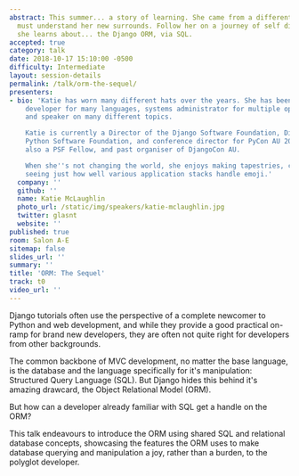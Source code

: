 ```yaml
---
abstract: This summer... a story of learning. She came from a different world, and
  must understand her new surrounds. Follow her on a journey of self discovery as
  she learns about... the Django ORM, via SQL.
accepted: true
category: talk
date: 2018-10-17 15:10:00 -0500
difficulty: Intermediate
layout: session-details
permalink: /talk/orm-the-sequel/
presenters:
- bio: 'Katie has worn many different hats over the years. She has been a software
    developer for many languages, systems administrator for multiple operating systems,
    and speaker on many different topics.

    Katie is currently a Director of the Django Software Foundation, Director of the
    Python Software Foundation, and conference director for PyCon AU 2018/2019. She''s
    also a PSF Fellow, and past organiser of DjangoCon AU.

    When she''s not changing the world, she enjoys making tapestries, cooking, and
    seeing just how well various application stacks handle emoji.'
  company: ''
  github: ''
  name: Katie McLaughlin
  photo_url: /static/img/speakers/katie-mclaughlin.jpg
  twitter: glasnt
  website: ''
published: true
room: Salon A-E
sitemap: false
slides_url: ''
summary: ''
title: 'ORM: The Sequel'
track: t0
video_url: ''
---
```


Django tutorials often use the perspective of a complete newcomer to Python and web development, and while they provide a good practical on-ramp for brand new developers, they are often not quite right for developers from other backgrounds.

The common backbone of MVC development, no matter the base language, is the database and the language specifically for it's manipulation: Structured Query Language (SQL). But Django hides this behind it's amazing drawcard, the Object Relational Model (ORM).

But how can a developer already familiar with SQL get a handle on the ORM?

This talk endeavours to introduce the ORM using shared SQL and relational database concepts, showcasing the features the ORM uses to make database querying and manipulation a joy, rather than a burden, to the polyglot developer.